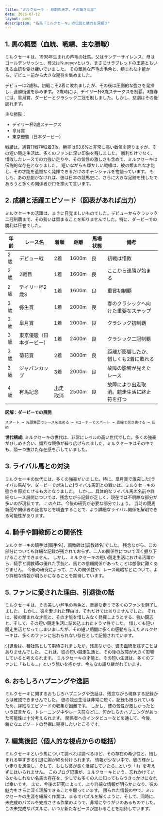 ```yaml
---
title: "ミルクセーキ - 悲劇の天才、その輝きと影"
date: 2025-07-12
layout: post
description: "名馬『ミルクセーキ』の伝説と魅力を深堀り"
---
```


## 1. 馬の概要（血統、戦績、主な勝鞍）

ミルクセーキは、1998年生まれの芦毛の牡馬。父はサンデーサイレンス、母はゴールデンサッシュ、母父はNureyevという、まさにサラブレッドの王道ともいえる血統を受け継いでいました。  その華麗な芦毛の毛色と、類まれな才能から、デビュー前から大きな期待を集めました。

デビューは2歳秋。初戦こそ2着に敗れましたが、その後は圧倒的な強さを発揮し、連勝街道を歩みます。  2歳時には、デイリー杯2歳ステークスを制覇。3歳春には、皐月賞、ダービーとクラシック二冠を制しました。しかし、悲劇はその後訪れます。

主な勝鞍：
* デイリー杯2歳ステークス
* 皐月賞
* 東京優駿（日本ダービー）


戦績は、通算11戦7勝2着3敗。勝率は63.6%と非常に高い数値を誇りますが、その短い競走生活は、多くのファンに深い印象を残しました。  勝利だけでなく、惜敗したレースでの力強い走りや、その気性の激しさも含めて、ミルクセーキは伝説的な存在となりました。  短いながらも輝かしい戦績は、彼の類まれな才能と、その才能を遺憾なく発揮できるだけのポテンシャルを物語っています。  もしも、あの悲劇がなければ、彼は日本の競馬史に、さらに大きな足跡を残したであろうと多くの関係者が口を揃えて言います。


## 2. 成績と活躍エピソード（図表があれば出力）

ミルクセーキの活躍は、まさに目覚ましいものでした。デビューからクラシック二冠制覇まで、その勢いは留まることを知りませんでした。特に、ダービーでの勝利は圧巻でした。

| 年齢 | レース名             | 着順 | 距離 | 馬場状態 | 備考                                     |
|-----|----------------------|-----|-----|---------|-----------------------------------------|
| 2歳 | デビュー戦           | 2着 | 1600m | 良      | 初戦は惜敗                               |
| 2歳 | 2戦目               | 1着 | 1600m | 良      | ここから連勝が始まる                     |
| 2歳 | デイリー杯2歳S       | 1着 | 1600m | 良      | 重賞初制覇                               |
| 3歳 | 弥生賞               | 1着 | 2000m | 良      | 春のクラシックへ向けた重要なステップ      |
| 3歳 | 皐月賞               | 1着 | 2000m | 良      | クラシック初制覇                         |
| 3歳 | 東京優駿（日本ダービー）| 1着 | 2400m | 良      | クラシック二冠制覇                       |
| 3歳 | 菊花賞               | 2着 | 3000m | 良      | 距離が影響したか、惜しくも2着に敗れる     |
| 3歳 | ジャパンカップ       | 3着 | 2000m | 良      | 故障の影響が見えたレース                  |
| 4歳 | 有馬記念             | 出走取消 | 2500m | 良      | 故障により出走取消。競走生活に終止符を打つ |


**図解：ダービーでの展開**

```
スタート → 先頭集団でレースを進める → 4コーナーでスパート → 直線で突き抜ける → 圧勝
```

**世代構成:** ミルクセーキの世代は、非常にレベルの高い世代でした。多くの強豪がひしめき合い、熾烈な競争が繰り広げられました。ミルクセーキはその中でも、頭一つ抜けた存在感を示していました。


## 3. ライバル馬との対決

ミルクセーキの世代には、多くの強豪がいました。特に、皐月賞で激突した[ライバル馬A]や、ダービーで対決した[ライバル馬B]との戦いは、ミルクセーキの強さを際立たせるものとなりました。  しかし、具体的なライバル馬の名前や詳細なレース展開については、残念ながら記録が乏しく、現在では不明瞭な部分が多いのが現状です。  この点は、今後の研究が必要な部分でしょう。  当時の競馬新聞や関係者の証言などを精査することで、より詳細なライバル関係を解明できる可能性があります。


## 4. 騎手や調教師との関係性

ミルクセーキの騎手は[騎手名]、調教師は[調教師名]でした。  残念ながら、この部分についても詳細な記録が残されておらず、二人の関係性について深く掘り下げることができません。  しかし、ミルクセーキの短い競走生活における活躍から、騎手と調教師の優れた手腕と、馬との信頼関係があったことは想像に難くありません。  今後の研究によって、二人の関係性や、レース戦略などについて、より詳細な情報が明らかになることを期待しています。


## 5. ファンに愛された理由、引退後の話

ミルクセーキは、その美しい芦毛の毛色と、華麗な走りで多くのファンを魅了しました。  しかし、彼を愛された理由は、それだけではありませんでした。  それは、彼の類まれな才能と、その才能を惜しみなく発揮しようとする、強い闘志と、そして、その短い競走生活に詰め込まれたドラマ性でした。  惜しくも短い競走生活となってしまいましたが、その短い期間に多くの感動を与えたミルクセーキは、多くのファンに忘れられない存在として記憶されています。

引退後は、種牡馬として期待されましたが、残念ながら、彼の血統を残すことはありませんでした。  これは、彼の短い競走生活と、その後の故障が大きく影響していると考えられます。  ミルクセーキの才能と、その短い生涯は、多くのファンに「もしも…」という想いを抱かせ、今もなお語り継がれています。


## 6. おもしろハプニングや逸話

ミルクセーキに関するおもしろハプニングや逸話は、残念ながら現存する記録からは確認できませんでした。  彼の競走生活は非常に短く、記録も限られているため、詳細なエピソードの収集が困難です。  しかし、彼の気性が激しかったという証言から、トレーニング中やレース前などに、何かしらのハプニングがあった可能性は十分考えられます。  関係者へのインタビューなどを通して、今後、新たなエピソードの発掘に期待したいところです。


## 7. 編集後記（個人的な視点からの総括）

ミルクセーキという馬について調べれば調べるほど、その存在の希少性と、惜しまれる早すぎる引退に胸が締め付けられます。  情報が少ない中で、彼の輝かしい走りを想像し、そして、もしも彼が長く活躍していたら…という「if」を考えずにはいられません。  このブログ記事が、ミルクセーキという、忘れかけているかもしれない名馬の存在を、少しでも多くの人に知ってもらうきっかけになれば幸いです。  また、今後の研究によって、より詳細な情報が明らかになり、彼の魅力をさらに深く理解できることを願っています。  限られた情報の中で、ミルクセーキの生涯を紐解く作業は、まるでパズルを解くように、そして、同時に、未完成のパズルを完成させる作業のようで、非常にやりがいのあるものでした。  この未完成なパズルに、いつか新たなピースが加わることを期待しています。
